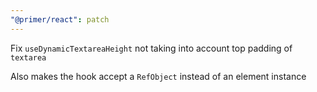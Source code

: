 ```yaml
---
"@primer/react": patch
---
```


Fix `useDynamicTextareaHeight` not taking into account top padding of `textarea`

Also makes the hook accept a `RefObject` instead of an element instance
